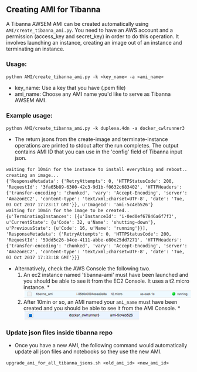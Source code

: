 
## Creating AMI for Tibanna
A Tibanna AWSEM AMI can be created automatically using `AMI/create_tibanna_ami.py`.
You need to have an AWS account and a permission (access_key and secret_key) in order to do this operation. It involves launching an instance, creating an image out of an instance and terminating an instance.

### Usage:
```
python AMI/create_tibanna_ami.py -k <key_name> -a <ami_name>
```
* key_name: Use a key that you have (.pem file)
* ami_name: Choose any AMI name you'd like to serve as Tibanna AWSEM AMI.

### Example usage:
```
python AMI/create_tibanna_ami.py -k duplexa.4dn -a docker_cwlrunner3
```
* The return jsons from the create-image and terminate-instance operations are printed to stdout after the run completes. The output contains AMI ID that you can use in the 'config' field of Tibanna input json.
```
waiting for 10min for the instance to install everything and reboot..
creating an image...
{'ResponseMetadata': {'RetryAttempts': 0, 'HTTPStatusCode': 200, 'RequestId': '3fa65b89-6300-42c3-9d1b-f0632c683402', 'HTTPHeaders': {'transfer-encoding': 'chunked', 'vary': 'Accept-Encoding', 'server': 'AmazonEC2', 'content-type': 'text/xml;charset=UTF-8', 'date': 'Tue, 03 Oct 2017 17:23:17 GMT'}}, u'ImageId': 'ami-5c4eb526'}
waiting for 10min for the image to be created..
{u'TerminatingInstances': [{u'InstanceId': 'i-0ed0ef67846a6f7f3', u'CurrentState': {u'Code': 32, u'Name': 'shutting-down'}, u'PreviousState': {u'Code': 16, u'Name': 'running'}}], 'ResponseMetadata': {'RetryAttempts': 0, 'HTTPStatusCode': 200, 'RequestId': '59dd5c26-b4ce-4111-abbe-e80e25dd7271', 'HTTPHeaders': {'transfer-encoding': 'chunked', 'vary': 'Accept-Encoding', 'server': 'AmazonEC2', 'content-type': 'text/xml;charset=UTF-8', 'date': 'Tue, 03 Oct 2017 17:33:18 GMT'}}}
```
* Alternatively, check the AWS Console the following two.
    1. An ec2 instance named 'tibanna-ami' must have been launched and you should be able to see it from the EC2 Console. It uses a t2.micro instance.
      * ![](../images/tibanna_ami_instance_scsh.png)
    2. After 10min or so, an AMI named your `ami_name` must have been created and you should be able to see it from the AMI Console.
      * ![](../images/tibanna_ami_image_scsh.png)


### Update json files inside tibanna repo
* Once you have a new AMI, the following command would automatically update all json files and notebooks so they use the new AMI.
```
upgrade_ami_for_all_tibanna_jsons.sh <old_ami_id> <new_ami_id>
```
